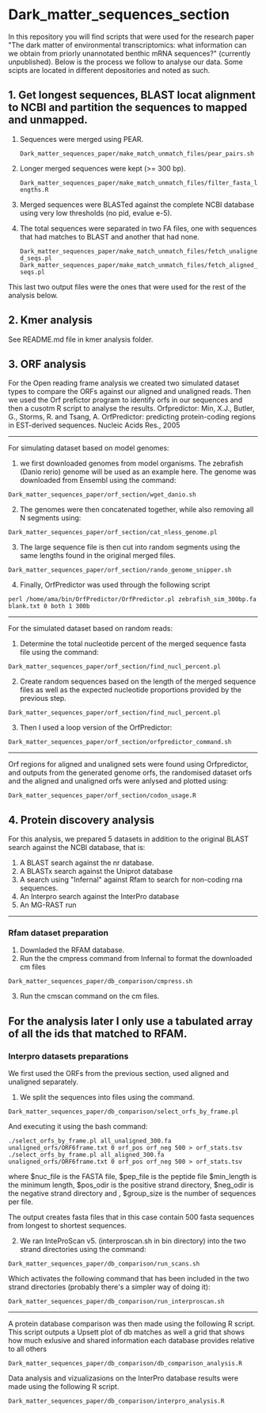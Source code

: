 # Dark_matter_sequences_section
In this repository you will find scripts that were used for the research paper "The dark matter of environmental transcriptomics: what information can we obtain from priorly unannotated benthic mRNA sequences?" (currently unpublished). Below is the process we follow to analyse our data. Some scipts are located in different depositories and noted as such. 

## 1. Get longest sequences, BLAST locat alignment to NCBI and partition the sequences to mapped and unmapped. 

1. Sequences were merged using PEAR.
   
   `Dark_matter_sequences_paper/make_match_unmatch_files/pear_pairs.sh`
3. Longer merged sequences were kept (>= 300 bp).
   
   `Dark_matter_sequences_paper/make_match_unmatch_files/filter_fasta_lengths.R`
5. Merged sequences were BLASTed against the complete NCBI database using very low thresholds (no pid, evalue e-5).
6. The total sequences were separated in two FA files, one with sequences that had matches to BLAST and another that had none.
   
   `Dark_matter_sequences_paper/make_match_unmatch_files/fetch_unaligned_seqs.pl`
   `Dark_matter_sequences_paper/make_match_unmatch_files/fetch_aligned_seqs.pl`
   
This last two output files were the ones that were used for the rest of the analysis below. 

## 2. Kmer analysis

See README.md file in kmer analysis folder.

## 3. ORF analysis

For the Open reading frame analysis we created two simulated dataset types to compare the ORFs against our aligned and unaligned reads. Then we used the Orf prefictor program to identify orfs in our sequences and then a cusotm R script to analyse the results. 
Orfpredictor: Min, X.J., Butler, G., Storms, R. and Tsang, A. OrfPredictor: predicting protein-coding regions in EST-derived sequences. Nucleic Acids Res., 2005

-----
For simulating dataset based on model genomes: 
1. we first downloaded genomes from model organisms. The zebrafish (Danio rerio) genome will be used as an example here. 
The genome was downloaded from Ensembl using the command:

`Dark_matter_sequences_paper/orf_section/wget_danio.sh`

2. The genomes were then concatenated together, while also removing all N segments using: 

`Dark_matter_sequences_paper/orf_section/cat_nless_genome.pl`

3. The large sequence file is then cut into random segments using the same lengths found in the original merged files.  

`Dark_matter_sequences_paper/orf_section/rando_genome_snipper.sh`

4. Finally, OrfPredictor was used through the following script

`perl /home/ama/bin/OrfPredictor/OrfPredictor.pl zebrafish_sim_300bp.fa blank.txt 0 both 1 300b`

------

For the simulated dataset based on random reads:

1. Determine the total nucleotide percent of the merged sequence fasta file using the command: 

`Dark_matter_sequences_paper/orf_section/find_nucl_percent.pl`

2. Create random sequences based on the length of the merged sequence files as well as the expected nucleotide proportions provided by the previous step. 

`Dark_matter_sequences_paper/orf_section/find_nucl_percent.pl`

3. Then I used a loop version of the OrfPredictor: 

`Dark_matter_sequences_paper/orf_section/orfpredictor_command.sh`

----

Orf regions for aligned and unaligned sets were found using Orfpredictor, and outputs from the generated genome orfs, the randomised dataset orfs and the aligned and unaligned orfs were anlysed and plotted using:

`Dark_matter_sequences_paper/orf_section/codon_usage.R`



## 4. Protein discovery analysis

For this analysis, we prepared 5 datasets in addition to the original BLAST search against the NCBI database, that is: 

1. A BLAST search against the nr database.
2. A BLASTx search against the Uniprot database
3. A search using "Infernal" against Rfam to search for non-coding rna sequences.
4. An Interpro search against the InterPro database
5. An MG-RAST run

-----

### Rfam dataset preparation

1. Downladed the RFAM database.
2. Run the the cmpress command from Infernal to format the downloaded cm files

`Dark_matter_sequences_paper/db_comparison/cmpress.sh`

3. Run the cmscan command on the cm files.

For the analysis later I only use a tabulated array of all the ids that matched to RFAM. 
----
### Interpro datasets preparations 

We first used the ORFs from the previous section, used aligned and unaligned separately. 

1. We split the sequences into files using the command.

`Dark_matter_sequences_paper/db_comparison/select_orfs_by_frame.pl`

And executing it using the bash command:

`./select_orfs_by_frame.pl all_unaligned_300.fa unaligned_orfs/ORF6frame.txt 0 orf_pos orf_neg 500 > orf_stats.tsv`
`./select_orfs_by_frame.pl all_aligned_300.fa unaligned_orfs/ORF6frame.txt 0 orf_pos orf_neg 500 > orf_stats.tsv`

where $nuc_file is the FASTA file, $pep_file is the peptide file $min_length is the minimum length,  $pos_odir is the positive strand directory, $neg_odir is the negative strand directory and , $group_size is the number of sequences per file. 

The output creates fasta files that in this case contain 500 fasta sequences from longest to shortest sequences.

2. We ran InteProScan v5. (interproscan.sh in bin directory) into the two strand directories using the command:

`Dark_matter_sequences_paper/db_comparison/run_scans.sh`

Which activates the following command that has been included in the two strand directories (probably there's a simpler way of doing it): 

`Dark_matter_sequences_paper/db_comparison/run_interproscan.sh`

------

A protein database comparison was then made using the following R script. This script outputs a Upsett plot of db matches as well a grid that shows how much exlusive and shared information each database provides relative to all others

`Dark_matter_sequences_paper/db_comparison/db_comparison_analysis.R`

Data analysis and vizualizasions on the InterPro database results were made using the following R script. 

`Dark_matter_sequences_paper/db_comparison/interpro_analysis.R`

